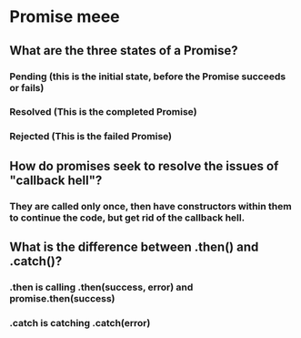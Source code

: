 # Promise meee



## What are the three states of a Promise?

### Pending (this is the initial state, before the Promise succeeds or fails) 

### Resolved (This is the completed Promise)

### Rejected (This is the failed Promise) 

## How do promises seek to resolve the issues of "callback hell"?

### They are called only once, then have constructors within them to continue the code, but get rid of the callback hell.

## What is the difference between .then() and .catch()?

### .then is calling .then(success, error) and promise.then(success)


 ### .catch is catching  .catch(error)